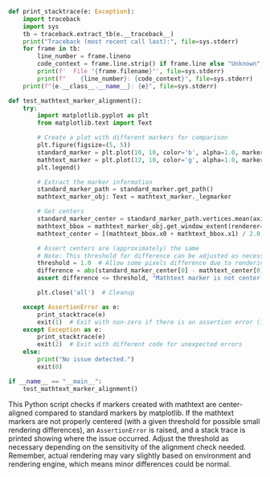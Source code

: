 ```python
def print_stacktrace(e: Exception):
    import traceback
    import sys
    tb = traceback.extract_tb(e.__traceback__)
    print("Traceback (most recent call last):", file=sys.stderr)
    for frame in tb:
        line_number = frame.lineno
        code_context = frame.line.strip() if frame.line else "Unknown"
        print(f'  File "{frame.filename}"', file=sys.stderr)
        print(f"    {line_number}: {code_context}", file=sys.stderr)
    print(f"{e.__class__.__name__}: {e}", file=sys.stderr)

def test_mathtext_marker_alignment():
    try:
        import matplotlib.pyplot as plt
        from matplotlib.text import Text

        # Create a plot with different markers for comparison
        plt.figure(figsize=(5, 5))
        standard_marker = plt.plot(10, 10, color='b', alpha=1.0, marker="*", markersize=25, label='Standard Marker')[0]
        mathtext_marker = plt.plot(12, 10, color='g', alpha=1.0, marker="$\star$", markersize=25, label='MathText Marker')[0]
        plt.legend()

        # Extract the marker information
        standard_marker_path = standard_marker.get_path()
        mathtext_marker_obj: Text = mathtext_marker._legmarker

        # Get centers
        standard_marker_center = standard_marker_path.vertices.mean(axis=0)
        mathtext_bbox = mathtext_marker_obj.get_window_extent(renderer=plt.gcf().canvas.get_renderer())
        mathtext_center = [(mathtext_bbox.x0 + mathtext_bbox.x1) / 2.0, (mathtext_bbox.y0 + mathtext_bbox.y1) / 2.0]

        # Assert centers are (approximately) the same
        # Note: This threshold for difference can be adjusted as necessary to account for rendering differences.
        threshold = 1.0  # Allow some pixels difference due to rendering
        difference = abs(standard_marker_center[0] - mathtext_center[0])
        assert difference <= threshold, "Mathtext marker is not center-aligned"

        plt.close('all')  # Cleanup

    except AssertionError as e:
        print_stacktrace(e)
        exit(1)  # Exit with non-zero if there is an assertion error (issue is present)
    except Exception as e:
        print_stacktrace(e)
        exit(2)  # Exit with different code for unexpected errors
    else:
        print("No issue detected.")
        exit(0)

if __name__ == "__main__":
    test_mathtext_marker_alignment()
```

This Python script checks if markers created with mathtext are center-aligned compared to standard markers by matplotlib. If the mathtext markers are not properly centered (with a given threshold for possible small rendering differences), an `AssertionError` is raised, and a stack trace is printed showing where the issue occurred. Adjust the threshold as necessary depending on the sensitivity of the alignment check needed. Remember, actual rendering may vary slightly based on environment and rendering engine, which means minor differences could be normal.